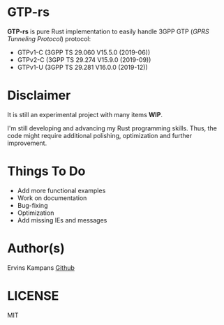 # GTP-rs 

**GTP-rs** is pure Rust implementation to easily handle 3GPP GTP (*GPRS Tunneling Protocol*) protocol:
- GTPv1-C (3GPP TS 29.060 V15.5.0 (2019-06))
- GTPv2-C (3GPP TS 29.274 V15.9.0 (2019-09))
- GTPv1-U (3GPP TS 29.281 V16.0.0 (2019-12))

# Disclaimer

It is still an experimental project with many items **WIP**.

I'm still developing and advancing my Rust programming skills. Thus, the code might require additional polishing, optimization and further improvement. 

# Things To Do

- Add more functional examples
- Work on documentation
- Bug-fixing
- Optimization
- Add missing IEs and messages 

# Author(s)

Ervins Kampans [Github](https://github.com/ErvinsK/ErvinsK)

# LICENSE

MIT